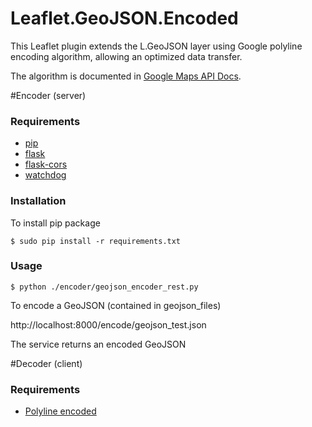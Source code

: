 # Leaflet.GeoJSON.Encoded

This Leaflet plugin extends the L.GeoJSON layer using Google polyline encoding algorithm, allowing an optimized data transfer.

The algorithm is documented in [Google Maps API Docs](https://developers.google.com/maps/documentation/utilities/polylinealgorithm).

#Encoder (server)

### Requirements
- [pip](https://pip.pypa.io/en/latest/installing.html)
- [flask](http://flask.pocoo.org/)
- [flask-cors](http://flask-cors.readthedocs.org/en/latest/)
- [watchdog](https://pypi.python.org/pypi/watchdog)

### Installation

To install pip package

```
$ sudo pip install -r requirements.txt
```

### Usage

```
$ python ./encoder/geojson_encoder_rest.py
```

To encode a GeoJSON (contained in geojson_files)

http://localhost:8000/encode/geojson_test.json

The service returns an encoded GeoJSON

#Decoder (client)
### Requirements
- [Polyline encoded](https://github.com/jieter/Leaflet.encoded)

